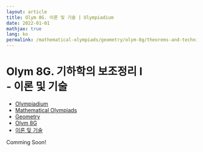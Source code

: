 ```yaml
---
layout: article
title: Olym 8G. 이론 및 기술 | Olympiadium
date: 2022-01-01
mathjax: true
lang: ko
permalink: /mathematical-olympiads/geometry/olym-8g/theorems-and-techniques/
---
```

# Olym 8G. 기하학의 보조정리 I <br> <ssup> - 이론 및 기술</ssup>

<ul class="breadcrumb">
	<li><a href="{{ site.homeurl }}">Olympiadium</a></li> 
	<li><a href="{{ site.homeurl }}mathematical-olympiads/">Mathematical Olympiads</a></li> 
	<li><a href="{{ site.homeurl }}mathematical-olympiads/geometry/">Geometry</a></li> 
	<li><a href="{{ site.homeurl }}mathematical-olympiads/geometry/olym-8g/">Olym 8G</a></li> 
	<li><a href="{{ site.homeurl }}mathematical-olympiads/geometry/olym-8g/theorems-and-techniques/">이론 및 기술</a></li>
</ul>

Comming Soon!
